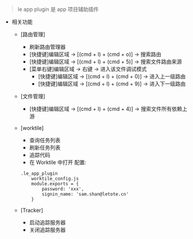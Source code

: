 



> le app plugin 是 app 项目辅助插件

- 相关功能
	- [路由管理]
		- 刷新路由管理器
		- [快捷键]编辑区域 -> [(cmd + l) + (cmd + o)] -> 搜索路由
		- [快捷键]编辑区域 -> [(cmd + l) + (cmd + 5)] -> 搜索文件路由来源
		- [菜单右键]编辑区域 -> 右键 -> 进入该文件调试模式
			- [快捷键]编辑区域 -> [(cmd + l) + (cmd + 0)] -> 进入上一级路由
			- [快捷键]编辑区域 -> [(cmd + l) + (cmd + 9)] -> 进入下一级路由

	- [文件管理]
		- [快捷键]编辑区域 -> [(cmd + l) + (cmd + 4)] -> 搜索文件所有依赖上游

	- [worktile]
		- 查询任务列表
		- 刷新任务列表
		- 追踪代码
		- 在 Worktile 中打开
		配置: 
		```
		.le_app_plugin
			worktile_config.js
			module.exports = {
				password: 'xxx',
				signin_name: 'sam.shan@letote.cn'
			}
		```

	- [Tracker]
		- 启动追踪服务器
		- 关闭追踪服务器



